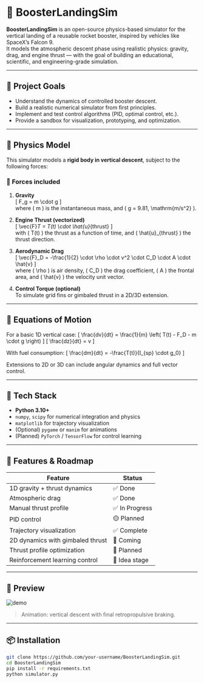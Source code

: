 # 🚀 BoosterLandingSim

**BoosterLandingSim** is an open-source physics-based simulator for the vertical landing of a reusable rocket booster, inspired by vehicles like SpaceX’s Falcon 9.  
It models the atmospheric descent phase using realistic physics: gravity, drag, and engine thrust — with the goal of building an educational, scientific, and engineering-grade simulation.

---

## 🧠 Project Goals

- Understand the dynamics of controlled booster descent.
- Build a realistic numerical simulator from first principles.
- Implement and test control algorithms (PID, optimal control, etc.).
- Provide a sandbox for visualization, prototyping, and optimization.

---

## 📐 Physics Model

This simulator models a **rigid body in vertical descent**, subject to the following forces:

### 🔺 Forces included

1. **Gravity**  
   \[
   F_g = m \cdot g
   \]  
   where \( m \) is the instantaneous mass, and \( g = 9.81\, \mathrm{m/s^2} \).

2. **Engine Thrust (vectorized)**  
   \[
   \vec{F}_T = T(t) \cdot \hat{u}_{thrust}
   \]  
   with \( T(t) \) the thrust as a function of time, and \( \hat{u}_{thrust} \) the thrust direction.

3. **Aerodynamic Drag**  
   \[
   \vec{F}_D = -\frac{1}{2} \cdot \rho \cdot v^2 \cdot C_D \cdot A \cdot \hat{v}
   \]  
   where \( \rho \) is air density, \( C_D \) the drag coefficient, \( A \) the frontal area, and \( \hat{v} \) the velocity unit vector.

4. **Control Torque (optional)**  
   To simulate grid fins or gimbaled thrust in a 2D/3D extension.

---

## 🧮 Equations of Motion

For a basic 1D vertical case:
\[
\frac{dv}{dt} = \frac{1}{m} \left( T(t) - F_D - m \cdot g \right)
\]
\[
\frac{dz}{dt} = v
\]

With fuel consumption:
\[
\frac{dm}{dt} = -\frac{T(t)}{I_{sp} \cdot g_0}
\]

Extensions to 2D or 3D can include angular dynamics and full vector control.

---

## 🧰 Tech Stack

- **Python 3.10+**
- `numpy`, `scipy` for numerical integration and physics
- `matplotlib` for trajectory visualization
- (Optional) `pygame` or `manim` for animations
- (Planned) `PyTorch` / `TensorFlow` for control learning

---

## 🎯 Features & Roadmap

| Feature                          | Status      |
|----------------------------------|-------------|
| 1D gravity + thrust dynamics     | ✅ Done      |
| Atmospheric drag                 | ✅ Done      |
| Manual thrust profile            | ✅ In Progress |
| PID control                      | 🟡 Planned   |
| Trajectory visualization         | ✅ Complete  |
| 2D dynamics with gimbaled thrust | 🔲 Coming    |
| Thrust profile optimization      | 🔲 Planned   |
| Reinforcement learning control   | 🔲 Idea stage|

---

## 📸 Preview

![demo](assets/demo.gif)

> Animation: vertical descent with final retropropulsive braking.

---

## 📦 Installation

```bash
git clone https://github.com/your-username/BoosterLandingSim.git
cd BoosterLandingSim
pip install -r requirements.txt
python simulator.py
